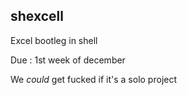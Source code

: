 ## shexcell
Excel bootleg in shell

Due : 1st week of december

We *could* get fucked if it's a solo project

